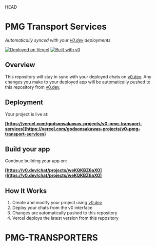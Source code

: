  HEAD
# PMG Transport Services

*Automatically synced with your [v0.dev](https://v0.dev) deployments*

[![Deployed on Vercel](https://img.shields.io/badge/Deployed%20on-Vercel-black?style=for-the-badge&logo=vercel)](https://vercel.com/godsonsakawas-projects/v0-pmg-transport-services)
[![Built with v0](https://img.shields.io/badge/Built%20with-v0.dev-black?style=for-the-badge)](https://v0.dev/chat/projects/weKQKBZ6aXO)

## Overview

This repository will stay in sync with your deployed chats on [v0.dev](https://v0.dev).
Any changes you make to your deployed app will be automatically pushed to this repository from [v0.dev](https://v0.dev).

## Deployment

Your project is live at:

**[https://vercel.com/godsonsakawas-projects/v0-pmg-transport-services](https://vercel.com/godsonsakawas-projects/v0-pmg-transport-services)**

## Build your app

Continue building your app on:

**[https://v0.dev/chat/projects/weKQKBZ6aXO](https://v0.dev/chat/projects/weKQKBZ6aXO)**

## How It Works

1. Create and modify your project using [v0.dev](https://v0.dev)
2. Deploy your chats from the v0 interface
3. Changes are automatically pushed to this repository
4. Vercel deploys the latest version from this repository

# PMG-TRANSPORTERS
